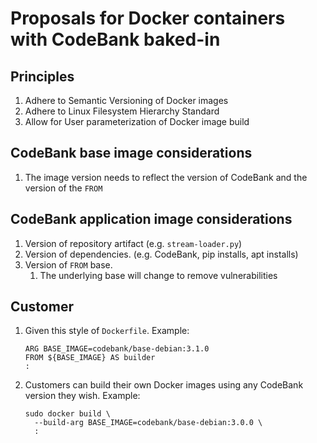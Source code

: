 # Proposals for Docker containers with CodeBank baked-in

## Principles

1. Adhere to Semantic Versioning of Docker images
1. Adhere to Linux Filesystem Hierarchy Standard
1. Allow for User parameterization of Docker image build

## CodeBank base image considerations

1. The image version needs to reflect the version of CodeBank and the version of the `FROM`

## CodeBank application image considerations

1. Version of repository artifact (e.g. `stream-loader.py`)
1. Version of dependencies.  (e.g. CodeBank, pip installs, apt installs)
1. Version of `FROM` base.
    1. The underlying base will change to remove vulnerabilities

## Customer


1. Given this style of `Dockerfile`.
   Example:

    ```console
    ARG BASE_IMAGE=codebank/base-debian:3.1.0
    FROM ${BASE_IMAGE} AS builder
    :
    ```

1. Customers can build their own Docker images using any CodeBank version they wish.
   Example:

    ```console
    sudo docker build \
      --build-arg BASE_IMAGE=codebank/base-debian:3.0.0 \
      :
    ```

